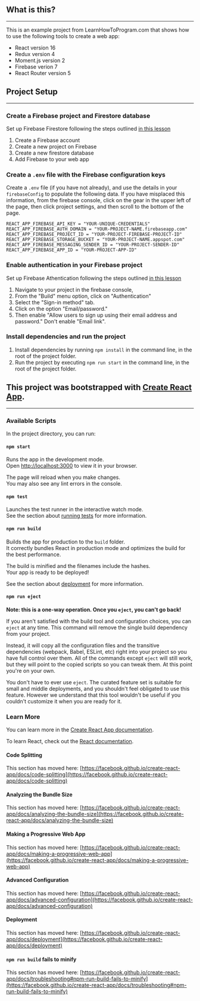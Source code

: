 ## What is this?
---

This is an example project from LearnHowToProgram.com that shows how to use the following tools to create a web app:

- React version 16
- Redux version 4
- Moment.js version 2
- Firebase verion 7
- React Router version 5

## Project Setup
---

### Create a Firebase project and Firestore database

Set up Firebase Firestore following the steps outlined [in this lesson](https://www.learnhowtoprogram.com/react/react-with-nosql/setting-up-a-firebase-project)

1. Create a Firebase account
2. Create a new project on Firebase
3. Create a new firestore database
4. Add Firebase to your web app

### Create a `.env` file with the Firebase configuration keys

Create a `.env` file (if you have not already), and use the details in your `firebaseConfig` to populate the following data. If you have misplaced this information, from the firebase console, click on the gear in the upper left of the page, then click project settings, and then scroll to the bottom of the page.

```
REACT_APP_FIREBASE_API_KEY = "YOUR-UNIQUE-CREDENTIALS"
REACT_APP_FIREBASE_AUTH_DOMAIN = "YOUR-PROJECT-NAME.firebaseapp.com"
REACT_APP_FIREBASE_PROJECT_ID = "YOUR-PROJECT-FIREBASE-PROJECT-ID"
REACT_APP_FIREBASE_STORAGE_BUCKET = "YOUR-PROJECT-NAME.appspot.com"
REACT_APP_FIREBASE_MESSAGING_SENDER_ID = "YOUR-PROJECT-SENDER-ID"
REACT_APP_FIREBASE_APP_ID = "YOUR-PROJECT-APP-ID"
```

### Enable authentication in your Firebase project

Set up Firebase Athentication following the steps outlined [in this lesson](https://www.learnhowtoprogram.com/react/react-with-nosql/firebase-authentication)

1. Navigate to your project in the firebase console, 
2. From the "Build" menu option, click on "Authentication"
3. Select the "Sign-in method" tab. 
4. Click on the option "Email/password." 
5. Then enable "Allow users to sign up using their email address and password." Don't enable "Email link".

### Install dependencies and run the project

1. Install dependencies by running `npm install` in the command line, in the root of the project folder.
2. Run the project by executing `npm run start` in the command line, in the root of the project folder.

## This project was bootstrapped with [Create React App](https://github.com/facebook/create-react-app).
---

### Available Scripts

In the project directory, you can run:

#### `npm start`

Runs the app in the development mode.\
Open [http://localhost:3000](http://localhost:3000) to view it in your browser.

The page will reload when you make changes.\
You may also see any lint errors in the console.

#### `npm test`

Launches the test runner in the interactive watch mode.\
See the section about [running tests](https://facebook.github.io/create-react-app/docs/running-tests) for more information.

#### `npm run build`

Builds the app for production to the `build` folder.\
It correctly bundles React in production mode and optimizes the build for the best performance.

The build is minified and the filenames include the hashes.\
Your app is ready to be deployed!

See the section about [deployment](https://facebook.github.io/create-react-app/docs/deployment) for more information.

#### `npm run eject`

**Note: this is a one-way operation. Once you `eject`, you can't go back!**

If you aren't satisfied with the build tool and configuration choices, you can `eject` at any time. This command will remove the single build dependency from your project.

Instead, it will copy all the configuration files and the transitive dependencies (webpack, Babel, ESLint, etc) right into your project so you have full control over them. All of the commands except `eject` will still work, but they will point to the copied scripts so you can tweak them. At this point you're on your own.

You don't have to ever use `eject`. The curated feature set is suitable for small and middle deployments, and you shouldn't feel obligated to use this feature. However we understand that this tool wouldn't be useful if you couldn't customize it when you are ready for it.

### Learn More

You can learn more in the [Create React App documentation](https://facebook.github.io/create-react-app/docs/getting-started).

To learn React, check out the [React documentation](https://reactjs.org/).

#### Code Splitting

This section has moved here: [https://facebook.github.io/create-react-app/docs/code-splitting](https://facebook.github.io/create-react-app/docs/code-splitting)

#### Analyzing the Bundle Size

This section has moved here: [https://facebook.github.io/create-react-app/docs/analyzing-the-bundle-size](https://facebook.github.io/create-react-app/docs/analyzing-the-bundle-size)

#### Making a Progressive Web App

This section has moved here: [https://facebook.github.io/create-react-app/docs/making-a-progressive-web-app](https://facebook.github.io/create-react-app/docs/making-a-progressive-web-app)

#### Advanced Configuration

This section has moved here: [https://facebook.github.io/create-react-app/docs/advanced-configuration](https://facebook.github.io/create-react-app/docs/advanced-configuration)

#### Deployment

This section has moved here: [https://facebook.github.io/create-react-app/docs/deployment](https://facebook.github.io/create-react-app/docs/deployment)

#### `npm run build` fails to minify

This section has moved here: [https://facebook.github.io/create-react-app/docs/troubleshooting#npm-run-build-fails-to-minify](https://facebook.github.io/create-react-app/docs/troubleshooting#npm-run-build-fails-to-minify)
